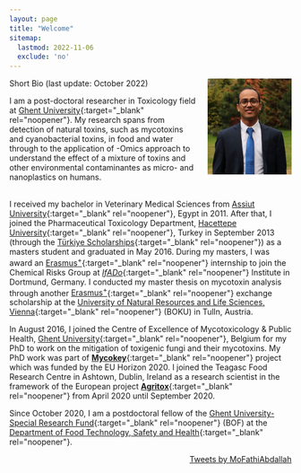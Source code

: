 ```yaml
---
layout: page
title: "Welcome"
sitemap:
  lastmod: 2022-11-06
  exclude: 'no'
---
```


<!--
<div class="alert">
  <span style="display: inline-block; text-align: center;">
    For the intended experience,<br>please use Google Chrome.
  </span>
  <button class="closebtn" onclick="this.parentElement.style.display='none';">Close</button>
</div>
-->

<!-- Profile picture -->
<img class="ProfilePic" img width=150 img align="right" style="float: right; margin-left: 20px;" src="Me.jpg">

Short Bio (last update: October 2022)

I am a post-doctoral researcher in Toxicology field at [Ghent University](https://www.ugent.be/en){:target="_blank" rel="noopener"}. My research spans from detection of natural toxins, such as mycotoxins and cyanobacterial toxins, in food and water through to the application of -Omics approach to understand the effect of a mixture of toxins and other environmental contaminantes as micro- and nanoplastics on humans.
<br /> <br />

I received my bachelor in Veterinary Medical Sciences from [Assiut University](https://www.aun.edu.eg/main/){:target="_blank" rel="noopener"}, Egypt in 2011. After that, I joined the Pharmaceutical Toxicology Department, [Hacettepe University](https://www.hacettepe.edu.tr/english){:target="_blank" rel="noopener"}, Turkey in September 2013 (through the [Türkiye Scholarships](https://www.turkiyeburslari.gov.tr/){:target="_blank" rel="noopener"}) as a masters student and graduated in May 2016. During my masters, I was award an [Erasmus<sup>+</sup>](https://erasmus-plus.ec.europa.eu/){:target="_blank" rel="noopener"} internship to join the Chemical Risks Group at [_IfADo_](https://www.ifado.de/ifadoen/){:target="_blank" rel="noopener"} Institute in Dortmund, Germany. I conducted my master thesis on mycotoxin analysis through another [Erasmus<sup>+</sup>](https://erasmus-plus.ec.europa.eu/){:target="_blank" rel="noopener"} exchange scholarship at the [University of Natural Resources and Life Sciences, Vienna](https://boku.ac.at/en/){:target="_blank" rel="noopener"} (BOKU) in Tulln, Austria.

In August 2016, I joined the Centre of Excellence of Mycotoxicology & Public Health, [Ghent University](https://www.ugent.be/en){:target="_blank" rel="noopener"}, Belgium for my PhD to work on the mitigation of toxigenic fungi and their mycotoxins. My PhD work was part of [**Mycokey**](http://www.mycokey.eu/){:target="_blank" rel="noopener"} project which was funded by the EU Horizon 2020. I joined the Teagasc Food Research Centre in Ashtown, Dublin, Ireland as a research scientist in the framework of the European project [**Agritox**](http://agritox.eu/){:target="_blank" rel="noopener"} from April 2020 until September 2020.

Since October 2020, I am a postdoctoral fellow of the [Ghent University-Special Research Fund](https://www.ugent.be/nl/onderzoek/financiering/bof/postdoc/overzicht.htm){:target="_blank" rel="noopener"} (BOF) at the [Department of Food Technology, Safety and Health](https://www.ugent.be/bw/foodscience/en/research#rFoodMicro){:target="_blank" rel="noopener"}.


  
<!-- Twitter timeline -->
<div style="float: right;">
  <a class="twitter-timeline" 
     href="https://twitter.com/MoFathiAbdallah?ref_src=twsrc%5Etfw" 
     data-width="225" data-height="450"
     data-tweet-limit="4">
   Tweets by MoFathiAbdallah</a> 
  <script async src="https://platform.twitter.com/widgets.js" charset="utf-8"></script>
</div>

